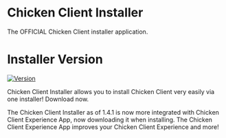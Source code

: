 # Chicken Client Installer
The OFFICIAL Chicken Client installer application.

# Installer Version
[![Version](https://img.shields.io/badge/version-1.4.1-red.svg)](https://github.com/ZoeyTheChicken/Chicken-Client-Installer)

Chicken Client Installer allows you to install Chicken Client very easily via one installer! Download now.

The Chicken Client Installer as of 1.4.1 is now more integrated with Chicken Client Experience App, now downloading it when installing.
The Chicken Client Experience App improves your Chicken Client Experience and more!
